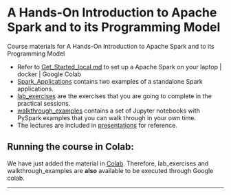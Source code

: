 # A Hands-On Introduction to Apache Spark and to its Programming Model

Course materials for A Hands-On Introduction to Apache Spark and to its Programming Model

* Refer to [Get_Started_local.md](./Get_Started_local.md) to set up a Apache Spark on your laptop | docker | Google Colab
* [Spark_Applications](./Spark_Applications/) contains two examples of a standalone Spark applications.
* [lab_exercises](./lab_exercises) are the exercises that you are going to complete in the practical sessions.
* [walkthrough_examples](./walkthrough_examples/) contains a set of Jupyter notebooks with PySpark examples that you can walk through in your own time.
* The lectures are included in [presentations](./presentations/) for reference.

## Running the course in Colab:

We have just added the material in [Colab](./Colab). Therefore, lab_exercises and walkthrough_examples are **also** available to be executed through Google colab.


-----
